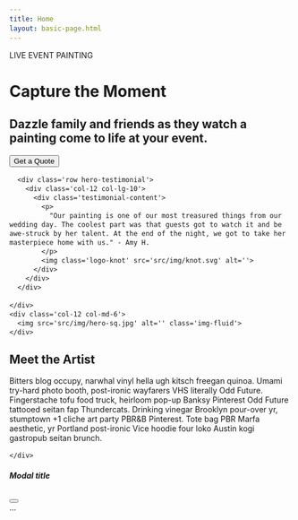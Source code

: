 ```yaml
---
title: Home
layout: basic-page.html
---
```


<div id='hero' class='container'>
  <div class='row'>
    <div class='col-12 col-md-6'>
      <div class='headline mb-4'>
        <p class='superheader' style=''>LIVE EVENT PAINTING</p>
        <h1>
          Capture the Moment
        </h1>
        <h2>
          Dazzle family and friends as they watch a painting come to life at your event.
          <!-- Watch as artist Adelle brings your event to life! -->
        </h2>
      </div>
<!--       <h2 class='py-2'>
        I’m Adelle – I come to your event and paint a special moment with you, your family and guests at your venue. At the end of the event, you have a painting you can take home and hang right on your wall.
      </h2> -->
      <!-- Button trigger modal -->
      <button type="button" class="btn btn-lg btn-primary py-2" data-bs-toggle="modal" data-bs-target="#contact-form">
        Get a Quote
      </button>

      <div class='row hero-testimonial'>
        <div class='col-12 col-lg-10'>
          <div class='testimonial-content'>
            <p>
              "Our painting is one of our most treasured things from our wedding day. The coolest part was that guests got to watch it and be awe-struck by her talent. At the end of the night, we got to take her masterpiece home with us." - Amy H.
            </p>
            <img class='logo-knot' src='src/img/knot.svg' alt=''>
          </div>
        </div>
      </div>

    </div>
    <div class='col-12 col-md-6'>
      <img src='src/img/hero-sq.jpg' alt='' class='img-fluid'>
    </div>
  </div>
</div>

<div class='container'>
  <div class='row'>
    <div class='col-12'>

## Meet the Artist

<i class="fa-brands fa-instagram fa-lg" style="color: #3269c8;"></i>


Bitters blog occupy, narwhal vinyl hella ugh kitsch freegan quinoa. Umami try-hard photo booth, post-ironic wayfarers VHS literally Odd Future. Fingerstache tofu food truck, heirloom pop-up Banksy Pinterest Odd Future tattooed seitan fap Thundercats. Drinking vinegar Brooklyn pour-over yr, stumptown +1 cliche art party PBR&B Pinterest. Tote bag PBR Marfa aesthetic, yr Portland post-ironic Vice hoodie four loko Austin kogi gastropub seitan brunch.

    </div>
  </div>
</div>



<!-- Modal -->
<div class="modal fade" id="contact-form" tabindex="-1" aria-labelledby="contact-formLabel" aria-hidden="true">
  <div class="modal-dialog modal-xl">
    <div class="modal-content">
      <div class="modal-header">
        <h5 class="modal-title" id="contact-formLabel">Modal title</h5>
        <button type="button" class="btn-close" data-bs-dismiss="modal" aria-label="Close"></button>
      </div>
      <div class="modal-body">
        ...
      </div>
    </div>
  </div>
</div>